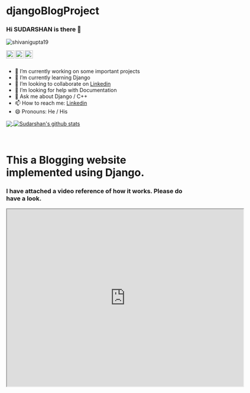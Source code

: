 # djangoBlogProject
### Hi SUDARSHAN is there 👋
<p align="left"> <img src="https://komarev.com/ghpvc/?username=SSINHA2103&label=Profile Views&color=blue&style=plastic" alt="shivanigupta19" /> </p>

<a href="https://www.linkedin.com/in/ssinha2103/">
  <img align="left" alt="Sudarshan's Linkdein" width="22px"  src="https://cdn.jsdelivr.net/npm/simple-icons@v3/icons/linkedin.svg" />
</a>
                                                                                                                                                   
<a href="https://github.com/ssinha2199">
  <img align="left" alt="Sudarshan's Github" width="22px"  src="https://cdn.jsdelivr.net/npm/simple-icons@v3/icons/github.svg" />
</a>
<a href="https://web.telegram.org/#/ssinha2103">
</a>
<a href="https://www.instagram.com/shivani_gupta_57/">
  <img align="left" alt="Sudarshan's Instagram" width="22px"  src="https://cdn.jsdelivr.net/npm/simple-icons@v3/icons/instagram.svg" />
</a>
 
  <br/>
<br/>

- 🔭 I’m currently working on some important projects
- 🌱 I’m currently learning Django
- 👯 I’m looking to collaborate on [Linkedin](https://www.linkedin.com/in/ssinha2103/)
- 🤔 I’m looking for help with Documentation
- 💬 Ask me about Django / C++
- 📫 How to reach me: [Linkedin](https://www.linkedin.com/in/ssinha2103/)
- 😄 Pronouns: He / His
   

<a href="https://github.com/ssinha2103">
  <img align="center" src="https://github-readme-stats.vercel.app/api/top-langs/?username=ssinha2103&theme=dracula&line_langs_below=1" />
</a>
<a href="https://github.com/ssinha2103">
 <img align="center" src="https://github-readme-stats.vercel.app/api?username=ssinha2103&show_icons=true&theme=dracula&line_height=27" alt="Sudarshan's github stats"/>
</a>

<br>
<br>
<br>

<!DOCTYPE html>
<html>
<body>
  
<h1>This a Blogging website implemented using Django.</h1>
  
  <h3>I have attached a video reference of how it works. Please do have a look. </h3>

<iframe allowfullscreen="allowfullscreen" src="https://drive.google.com/file/d/1jG03BCHl6KujdcQpvPB44_d_j6eYCTu_/preview" width="640" height="480" allow="autoplay"></iframe>

</body>
</html>

<!-- <h1>This a Blogging website implemented using Django.</h1>
  
  <h3>I have attached a video reference of how it works. Please do have a look. </h3>

<iframe src="https://drive.google.com/file/d/1jG03BCHl6KujdcQpvPB44_d_j6eYCTu_/preview" width="640" height="480" allow="autoplay"></iframe>
 -->
